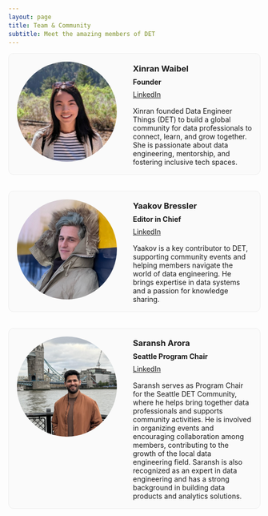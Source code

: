 ```yaml
---
layout: page
title: Team & Community
subtitle: Meet the amazing members of DET
---
```


<style>
.team-grid {
  display: grid;
  grid-template-columns: repeat(1, 1fr);
  gap: 2rem;
  margin-bottom: 2rem;
  width: 100%;
  max-width: 100%;
  margin-left: 0;
  margin-right: 0;
}

.team-card {
  border: 1px solid #eee;
  border-radius: 10px;
  padding: 1rem;
  background: #fafafa;
  max-width: 100%;
  margin: 0 auto;
  display: flex;
  flex-direction: column;
}

@media (min-width: 600px) {
  .team-card {
    flex-direction: row;
    align-items: flex-start;
  }
  .team-card .team-info {
    margin-left: 2rem;
    flex: 1;
  }
}

.team-card img {
  width: 200px;
  height: 200px;
  object-fit: cover;
  border-radius: 50%;
  margin-bottom: 1rem;
}

@media (min-width: 600px) {
  .team-card img {
    margin-bottom: 0;
  }
}
.team-info h3, .team-info p {
  margin-top: 0.2rem;
  margin-bottom: 0.5rem;
  text-align: left;
}
.team-info .bio {
  margin-top: 1rem;
}
</style>

<div class="team-grid">

<!-- Xinran Waibel -->
<div class="team-card">
  <img src="/assets/img/team/xinran.jpeg" alt="Xinran Waibel">
  <div class="team-info">
    <h3>Xinran Waibel</h3>
    <p><strong>Founder</strong></p>
    <p>
      <a href="https://www.linkedin.com/in/xinranwaibel/" target="_blank">LinkedIn</a>
    </p>
    <div class="bio">
      Xinran founded Data Engineer Things (DET) to build a global community for data professionals to connect, learn, and grow together. She is passionate about data engineering, mentorship, and fostering inclusive tech spaces.
    </div>
  </div>
</div>

<!-- Yaakov Bressler -->
<div class="team-card">
  <img src="/assets/img/team/yaakov.jpeg" alt="Yaakov Bressler">
  <div class="team-info">
    <h3>Yaakov Bressler</h3>
    <p><strong>Editor in Chief</strong></p>
    <p>
      <a href="https://www.linkedin.com/in/yaakovbressler/" target="_blank">LinkedIn</a>
    </p>
    <div class="bio">
      Yaakov is a key contributor to DET, supporting community events and helping members navigate the world of data engineering. He brings expertise in data systems and a passion for knowledge sharing.
    </div>
  </div>
</div>

<!-- Saransh Arora -->
<div class="team-card">
  <img src="/assets/img/team/saransh-2.jpg" alt="Saransh Arora">
  <div class="team-info">
    <h3>Saransh Arora</h3>
    <p><strong>Seattle Program Chair</strong></p>
    <p>
      <a href="https://www.linkedin.com/in/arsar94/" target="_blank">LinkedIn</a>
    </p>
    <div class="bio">
      Saransh serves as Program Chair for the Seattle DET Community, where he helps bring together data professionals and supports community activities. He is involved in organizing events and encouraging collaboration among members, contributing to the growth of the local data engineering field. Saransh is also recognized as an expert in data engineering and has a strong background in building data products and analytics solutions.
    </div>
  </div>
</div>

<!-- Add more team-card divs here as needed -->

</div>